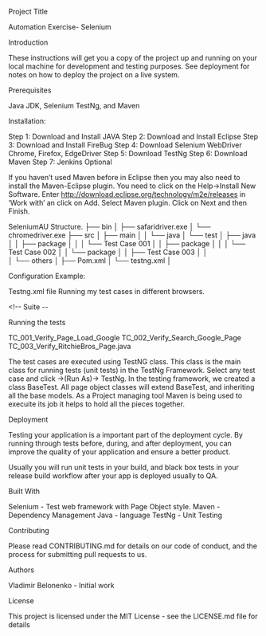 Project Title

Automation Exercise- Selenium

Introduction

These instructions will get you a copy of the project up and running on your local machine for development and testing purposes. See deployment for notes on how to deploy the project on a live system.

Prerequisites

Java JDK, Selenium TestNg, and Maven

Installation: 

Step 1: Download and Install JAVA
Step 2: Download and Install Eclipse
Step 3: Download and Install FireBug
Step 4: Download Selenium WebDriver Chrome, Firefox, EdgeDriver
Step 5: Download TestNg
Step 6: Download Maven
Step 7: Jenkins Optional

 If you haven’t used Maven before in Eclipse then you may also need to install the Maven-Eclipse plugin.
You need to click on the Help->Install New Software. Enter http://download.eclipse.org/technology/m2e/releases in ‘Work with’ an click on Add.
Select Maven plugin. Click on Next and then Finish.

SeleniumAU Structure.
├── bin
│   ├── safaridriver.exe
│   └── chromedriver.exe
├── src
│   ├── main
│   │   └── java
│   └── test
│       ├── java
│       │   ├── package
│       │   │   └──  Test Case 001
│       │   ├── package
│       │   │   └── Test Case 002 
│       │   └── package
│       │       ├── Test Case 003
│       │       
│       └── others
│           ├── Pom.xml
│           └── testng.xml
│               


Configuration Example: 

Testng.xml file  Running my test cases in different browsers.

<?xml version="1.0" encoding="UTF-8"?>
<!DOCTYPE suite SYSTEM "http://testng.org/testng-1.0.dtd">
<suite name="Suite">
  <test thread-count="5" name="Test">
  <parameter name="browser" value= "Chrome" />
    <classes>
      <class name="com.seleniumae.exercise.TC_001_Verify_Page_Load_Google"/>
      <class name="com.seleniumae.exercise.TC_002_Verify_Search_Google_Page"/>
      <class name="com.seleniumae.exercise.TC_003_Verify_RitchieBros_Page.java"/>
    </classes>
  </test> <!-- Test -->
  <test thread-count="5" name="Test">
  <parameter name="browser" value ="Firefox" />
    <classes>
     <class name="com.seleniumae.exercise.TC_001_Verify_Page_Load_Google"/>
      <class name="com.seleniumae.exercise.TC_002_Verify_Search_Google_Page"/>
      <class name="com.seleniumae.exercise.TC_003_Verify_RitchieBros_Page.java"/>
    </classes>
  </test> <!-- Test -->
  <test thread-count="5" name="Test">
  <parameter name="browser" value="InternetExplore" />
    <classes>
     <class name="com.seleniumae.exercise.TC_001_Verify_Page_Load_Google"/>
      <class name="com.seleniumae.exercise.TC_002_Verify_Search_Google_Page"/>
      <class name="com.seleniumae.exercise.TC_003_Verify_RitchieBros_Page.java"/>
    </classes>
  </test> <!-- Test -->
  
</suite> <!-- Suite --

Running the tests

TC_001_Verify_Page_Load_Google
TC_002_Verify_Search_Google_Page
TC_003_Verify_RitchieBros_Page.java

The test cases are executed using TestNG class. This class is the main class for running tests (unit tests) in the TestNg Framework. Select any test case and click ->(Run As)-> TestNg. In the testing framework, we created a class BaseTest. All page object classes will extend BaseTest, and inheriting all the base models. As a Project managing tool Maven is being used to execuite its job it helps to hold all the pieces  together. 

Deployment

Testing your application is a important  part of the deployment cycle. By running through tests before, during, and after deployment, you can improve the quality of your application and ensure a better product.

Usually you will run unit tests in your build, and black box tests  in your release build workflow after your app is deployed usually to QA. 

Built With

Selenium - Test web framework with Page Object style. 
Maven - Dependency Management
Java - language
TestNg - Unit Testing

Contributing

Please read CONTRIBUTING.md for details on our code of conduct, and the process for submitting pull requests to us.

Authors

Vladimir Belonenko - Initial work 

License

This project is licensed under the MIT License - see the LICENSE.md file for details
